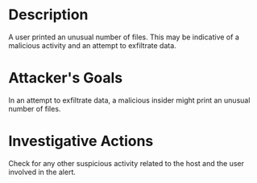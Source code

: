 # Description
A user printed an unusual number of files. This may be indicative of a malicious activity and an attempt to exfiltrate data.
# Attacker's Goals
In an attempt to exfiltrate data, a malicious insider might print an unusual number of files.
# Investigative Actions
Check for any other suspicious activity related to the host and the user involved in the alert.
